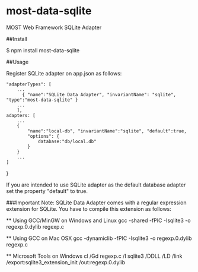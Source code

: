 # most-data-sqlite
MOST Web Framework SQLite Adapter

##Install

$ npm install most-data-sqlite

##Usage

Register SQLite adapter on app.json as follows:

    "adapterTypes": [
        ...
          { "name":"SQLite Data Adapter", "invariantName": "sqlite", "type":"most-data-sqlite" }
        ...
        ],
    adapters: [
        ...
        { 
            "name":"local-db", "invariantName":"sqlite", "default":true,
            "options": {
                database:"db/local.db"
            }
        }
        ...
    ]
}

If you are intended to use SQLite adapter as the default database adapter set the property "default" to true. 

###Important Note:
SQLite Data Adapter comes with a regular expression extension for SQLite. You have to compile this extension as follows:

** Using GCC/MinGW on Windows and Linux
gcc -shared -fPIC -Isqlite3 -o regexp.0.dylib regexp.c

** Using GCC on Mac OSX
gcc -dynamiclib -fPIC -Isqlite3 -o regexp.0.dylib regexp.c

** Microsoft Tools on Windows
cl /Gd regexp.c /I sqlite3 /DDLL /LD /link /export:sqlite3_extension_init /out:regexp.0.dylib

